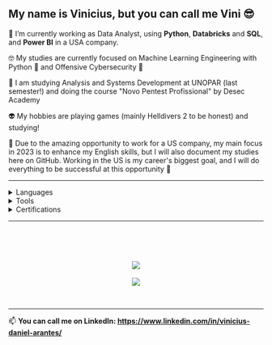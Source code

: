 ## My name is Vinicius, but you can call me Vini 😎

🐍 I’m currently working as Data Analyst, using **Python**, **Databricks** and **SQL**, and **Power BI**  in a USA company.

🤓 My studies are currently focused on Machine Learning Engineering with Python 🤖 and Offensive Cybersecurity 👾

📖 I am studying Analysis and Systems Development at UNOPAR (last semester!) and doing the course "Novo Pentest Profissional" by Desec Academy

👽 My hobbies are playing games (mainly Helldivers 2 to be honest) and studying!

🗽 Due to the amazing opportunity to work for a US company, my main focus in 2023 is to enhance my English skills, but I will also document my studies here on GitHub. Working in the US is my career's biggest goal, and I will do everything to be successful at this opportunity 💙

---

<details>
  <summary>Languages</summary>
  - Python <br />
  - SQL <br />
  - Bash/Shell <br />
  - DAX/M <br />
  - HCL <br />
  - C/C++ <br />
  - Rust <br />
  - Dart/Flutter <br />
  - JavaScript/TypeScript <br />
  - HTML/CSS <br />
</details>

<details>
  <summary>Tools</summary>
  - Databricks <br />
  - Apache Airflow <br />
  - Spark <br />
  - Docker <br />
  - Airbyte <br />
  - SIEM tools <br />
  - Metasploit <br />
  - IDS/IPS tools <br />
  - Metabase <br />
  - Power BI <br />
  - AWS <br />
  - Azure <br />
</details>

<details>
  <summary>Certifications</summary>
  - Astronomer Apache Airflow Fundamentals <br />
  - ANBIMA CPA-10 <br />
  - Databricks Lakehouse Fundamentals <br />
</details>


---

<br />
<p align="center">
  </a>
  <br />
  <br />
  <a href="https://github.com/anuraghazra/github-readme-stats">
    <img
      align="center"
      src="https://github-readme-stats.vercel.app/api/top-langs/?username=ArantesVini&langs_count=8&size_weight=0.1&count_weight=0.5&theme=dracula"
    />
  </a>
  <br />
  <br />
  <a href="https://github.com/anuraghazra/github-readme-stats">
    <img
      align="center"
      src="https://github-readme-stats.vercel.app/api?username=ArantesVini&show_icons=true&theme=dracula&rank_icon=github"
    />
  </a>
  <br />
</p>
<br />

---

📫 <b>You can call me on **LinkedIn**: <b/> https://www.linkedin.com/in/vinicius-daniel-arantes/
